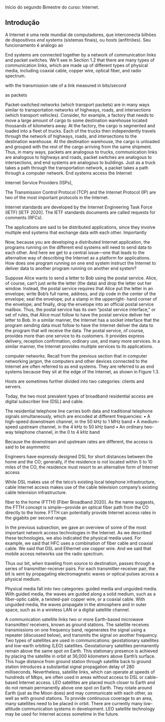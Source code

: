 Início do segundo Bimestre do curso: Internet.

## Introdução


A Internet é uma rede mundial de computadores, que interconecta bilhões de dispositivos *end systems* (sistemas finais), ou *hosts* (anfitriões). Seu funcionamento é análogo ao


End systems are connected together by a network of communication links and
packet switches. We’ll see in Section 1.2 that there are many types of communication
links, which are made up of different types of physical media, including coaxial
cable, copper wire, optical fiber, and radio spectrum.

with the transmission rate of a link measured in bits/second

as packets



Packet-switched networks (which transport packets) are in many ways
similar to transportation networks of highways, roads, and intersections (which
transport vehicles). Consider, for example, a factory that needs to move a large
amount of cargo to some destination warehouse located thousands of kilometers
away. At the factory, the cargo is segmented and loaded into a fleet of trucks.
Each of the trucks then independently travels through the network of highways,
roads, and intersections to the destination warehouse. At the destination warehouse,
the cargo is unloaded and grouped with the rest of the cargo arriving
from the same shipment. Thus, in many ways, packets are analogous to trucks,
communication links are analogous to highways and roads, packet switches are
analogous to intersections, and end systems are analogous to buildings. Just as
a truck takes a path through the transportation network, a packet takes a path
through a computer network.
End systems access the Internet


Internet Service Providers (ISPs),



The Transmission
Control Protocol (TCP) and the Internet Protocol (IP) are two of the most important
protocols in the Internet.

Internet standards
are developed by the Internet Engineering Task Force (IETF) [IETF 2020]. The IETF
standards documents are called requests for comments (RFCs).

The applications are said to be distributed applications,
since they involve multiple end systems that exchange data with each other. Importantly






Now, because you are developing a distributed
Internet application, the programs running on the different end systems will
need to send data to each other. And here we get to a central issue—one that leads
to the alternative way of describing the Internet as a platform for applications. How
does one program running on one end system instruct the Internet to deliver data to
another program running on another end system?



Suppose Alice wants to send
a letter to Bob using the postal service. Alice, of course, can’t just write the letter
(the data) and drop the letter out her window. Instead, the postal service requires
that Alice put the letter in an envelope; write Bob’s full name, address, and zip
code in the center of the envelope; seal the envelope; put a stamp in the upperright-
hand corner of the envelope; and finally, drop the envelope into an official
postal service mailbox. Thus, the postal service has its own “postal service interface,”
or set of rules, that Alice must follow to have the postal service deliver her
letter to Bob. In a similar manner, the Internet has a socket interface that the program
sending data must follow to have the Internet deliver the data to the program
that will receive the data.
The postal service, of course, provides more than one service to its customers.
It provides express delivery, reception confirmation, ordinary use, and many
more services. In a similar manner, the Internet provides multiple services to its
applications.

computer networks.
Recall from the previous section that in computer networking jargon, the computers
and other devices connected to the Internet are often referred to as end systems.
They are referred to as end systems because they sit at the edge of the Internet,
as shown in Figure 1.3.


Hosts
are sometimes further divided into two categories: clients and servers.


Today, the two most prevalent types of broadband residential access are
digital subscriber line (DSL) and cable.


The residential telephone line carries both data and traditional telephone signals
simultaneously, which are encoded at different frequencies:
• A high-speed downstream channel, in the 50 kHz to 1 MHz band
• A medium-speed upstream channel, in the 4 kHz to 50 kHz band
• An ordinary two-way telephone channel, in the 0 to 4 kHz band




Because the downstream and upstream rates are different,
the access is said to be asymmetric


Engineers have expressly designed DSL
for short distances between the home and the CO; generally, if the residence is not
located within 5 to 10 miles of the CO, the residence must resort to an alternative
form of Internet access


While DSL makes use of the telco’s existing local telephone infrastructure,
cable Internet access makes use of the cable television company’s existing cable
television infrastructure.


fiber to the home (FTTH) [Fiber Broadband 2020]. As the
name suggests, the FTTH concept is simple—provide an optical fiber path from
the CO directly to the home. FTTH can potentially provide Internet access rates in
the gigabits per second range.



In the previous subsection, we gave an overview of some of the most important
network access technologies in the Internet. As we described these technologies,
we also indicated the physical media used. For example, we said that HFC uses a
combination of fiber cable and coaxial cable. We said that DSL and Ethernet use
copper wire. And we said that mobile access networks use the radio spectrum.



Thus our bit, when traveling from source to destination, passes
through a series of transmitter-receiver pairs. For each transmitter-receiver pair,
the bit is sent by propagating electromagnetic waves or optical pulses across a
physical medium.

Physical media fall into two categories: guided media and unguided
media. With guided media, the waves are guided along a solid medium, such as
a fiber-optic cable, a twisted-pair copper wire, or a coaxial cable. With unguided
media, the waves propagate in the atmosphere and in outer space, such as in a
wireless LAN or a digital satellite channel.



A communication satellite links two or more Earth-based microwave transmitter/
receivers, known as ground stations. The satellite receives transmissions on
one frequency band, regenerates the signal using a repeater (discussed below),
and transmits the signal on another frequency. Two types of satellites are used
in communications: geostationary satellites and low-earth orbiting (LEO)
satellites.
Geostationary satellites permanently remain above the same spot on Earth.
This stationary presence is achieved by placing the satellite in orbit at 36,000 kilometers
above Earth’s surface. This huge distance from ground station through
satellite back to ground station introduces a substantial signal propagation delay
of 280 milliseconds. Nevertheless, satellite links, which can operate at speeds of
hundreds of Mbps, are often used in areas without access to DSL or cable-based
Internet access.
LEO satellites are placed much closer to Earth and do not remain permanently
above one spot on Earth. They rotate around Earth (just as the Moon does) and may
communicate with each other, as well as with ground stations. To provide continuous
coverage to an area, many satellites need to be placed in orbit. There are currently
many low-altitude communication systems in development. LEO satellite technology
may be used for Internet access sometime in the future.
